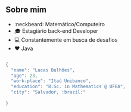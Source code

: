 ## Sobre mim
- :neckbeard:	Matemático/Computeiro
- :mortar_board: Estagiário back-end Developer
- :computer: Constantemente em busca de desafios
- :heart: Java

```C#

{
  "name": "Lucas Bulhões",
  "age": 23,
  "work-place": "Itaú Unibanco",
  "education": "B.Sc. in Mathematics @ UFBA",
  "city": "Salvador, :brazil:"
  
}


```


<!---
bulhoes1998/bulhoes1998 is a ✨ special ✨ repository because its `README.md` (this file) appears on your GitHub profile.
You can click the Preview link to take a look at your changes.
--->
